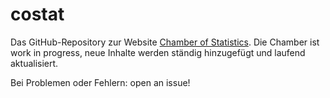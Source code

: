 # costat
Das GitHub-Repository zur Website [Chamber of Statistics](https://benediktclaus.github.io/costat/). Die Chamber ist work in progress, neue Inhalte werden ständig hinzugefügt und laufend aktualisiert.

Bei Problemen oder Fehlern: open an issue!
